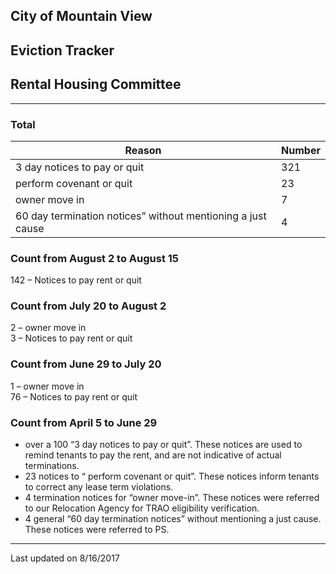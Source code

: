 ## City of Mountain View
## Eviction Tracker
## Rental Housing Committee

***

### Total

| Reason | Number |  
| --- | --- |  
| 3 day notices to pay or quit | 321 |  
| perform covenant or quit | 23 |  
| owner move in | 7 |  
| 60 day termination notices” without mentioning a just cause | 4 |  

### Count from August 2 to August 15  
142 – Notices to pay rent or quit  

### Count from July 20 to August 2  
2 – owner move in  
3  – Notices to pay rent or quit  

### Count from June 29 to July 20  
1 – owner move in  
76 – Notices to pay rent or quit  

### Count from April 5 to June 29  
* over a 100 “3 day notices to pay or quit”. These notices are used to remind tenants to pay the rent, and are not indicative of actual terminations.  
* 23 notices to “ perform covenant or quit”. These notices inform tenants to correct any lease term violations.  
* 4 termination notices for “owner move-in”. These notices were referred to our Relocation Agency for TRAO eligibility verification.  
* 4 general “60 day termination notices” without mentioning a just cause. These notices were referred to PS.  


***
Last updated on 8/16/2017  